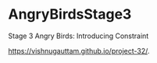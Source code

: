# AngryBirdsStage3
Stage 3 Angry Birds: Introducing Constraint

 https://vishnugauttam.github.io/project-32/.
